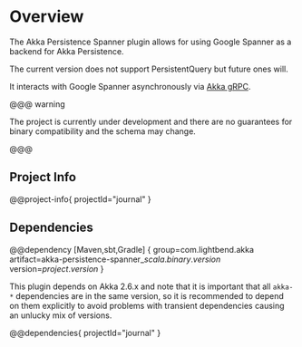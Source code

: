 # Overview

The Akka Persistence Spanner  plugin allows for using Google Spanner as a backend for Akka Persistence. 

The current version does not support PersistentQuery but future ones will.

It interacts with Google Spanner asynchronously via [Akka gRPC](https://doc.akka.io/docs/akka-grpc/current/index.html). 

@@@ warning

The project is currently under development and there are no guarantees for binary compatibility
and the schema may change.

@@@

## Project Info

@@project-info{ projectId="journal" }

## Dependencies

@@dependency [Maven,sbt,Gradle] {
  group=com.lightbend.akka
  artifact=akka-persistence-spanner_$scala.binary.version$
  version=$project.version$
}

This plugin depends on Akka 2.6.x and note that it is important that all `akka-*` 
dependencies are in the same version, so it is recommended to depend on them explicitly to avoid problems 
with transient dependencies causing an unlucky mix of versions.

@@dependencies{ projectId="journal" }


